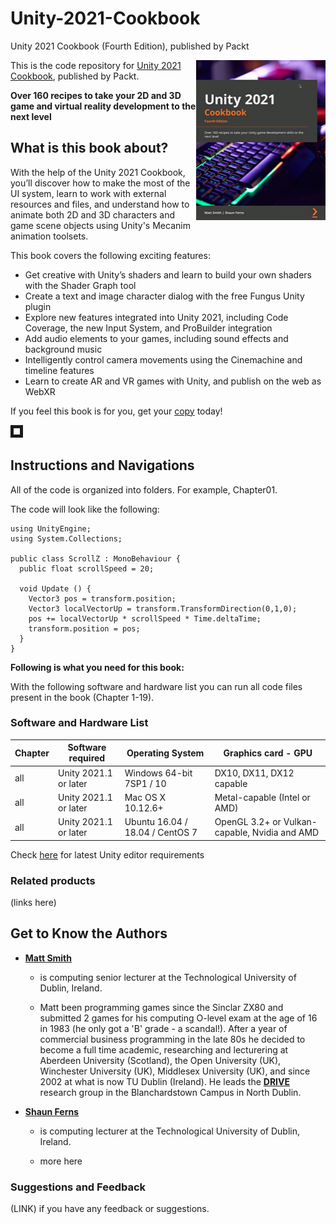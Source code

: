 # Unity-2021-Cookbook
Unity 2021 Cookbook (Fourth Edition), published by Packt

<a href="https://www.packtpub.com/game-development/unity-2020-cookbook"><img src="/images/cover2021.png" alt="Unity 2021 Cookbook" height="256px" align="right"></a>

This is the code repository for [Unity 2021 Cookbook](https://www.packtpub.com/game-development/unity-2020-cookbook), published by Packt.

**Over 160 recipes to take your 2D and 3D game and virtual reality development to the next level**

## What is this book about?
With the help of the Unity 2021 Cookbook, you’ll discover how to make the most of the UI system, learn to work with external resources and files, and understand how to animate both 2D and 3D characters and game scene objects using Unity's Mecanim animation toolsets.

This book covers the following exciting features: 
* Get creative with Unity’s shaders and learn to build your own shaders with the Shader Graph tool
* Create a text and image character dialog with the free Fungus Unity plugin
* Explore new features integrated into Unity 2021, including Code Coverage, the new Input System, and ProBuilder integration
* Add audio elements to your games, including sound effects and background music
* Intelligently control camera movements using the Cinemachine and timeline features
* Learn to create AR and VR games with Unity, and publish on the web as WebXR


If you feel this book is for you, get your [copy](https://www.packtpub.com/product/unity-2021-cookbook-fourth-edition/9781839217616) today!

<a href="https://www.packtpub.com/?utm_source=github&utm_medium=banner&utm_campaign=GitHubBanner"><img src="https://raw.githubusercontent.com/PacktPublishing/GitHub/master/GitHub.png" 
alt="https://www.packtpub.com/" border="5" /></a>


## Instructions and Navigations
All of the code is organized into folders. For example, Chapter01.

The code will look like the following:
```
using UnityEngine; 
using System.Collections; 

public class ScrollZ : MonoBehaviour { 
  public float scrollSpeed = 20; 

  void Update () { 
    Vector3 pos = transform.position; 
    Vector3 localVectorUp = transform.TransformDirection(0,1,0); 
    pos += localVectorUp * scrollSpeed * Time.deltaTime; 
    transform.position = pos; 
  } 
} 
```

**Following is what you need for this book:**

With the following software and hardware list you can run all code files present in the book (Chapter 1-19).

### Software and Hardware List

| Chapter  | Software required         | Operating System               | Graphics card - GPU                            |
| -------- | --------------------------| -------------------------------| -----------------------------------------------|
| all      | Unity 2021.1 or later     | Windows 64-bit 7SP1 / 10       | DX10, DX11, DX12 capable                       |
| all      | Unity 2021.1 or later     | Mac OS X 10.12.6+              | Metal-capable (Intel or AMD)                   |
| all      | Unity 2021.1 or later     | Ubuntu 16.04 / 18.04 / CentOS 7| OpenGL 3.2+ or Vulkan-capable, Nvidia and AMD  |

Check [here](https://docs.unity3d.com/Manual/system-requirements.html#editor) for latest Unity editor requirements 

### Related products <Other books you may enjoy>

(links here)

## Get to Know the Authors

- [**Matt Smith**](https://github.com/dr-matt-smith)

    - is computing senior lecturer at the Technological University of Dublin, Ireland.
        
    - Matt been programming games since the Sinclar ZX80 and submitted 2 games for his computing O-level exam at the age of 16 in 1983 (he only got a 'B' grade - a scandal!). After a year of commercial business programming in the late 80s he decided to become a full time academic, researching and lecturering at Aberdeen University (Scotland), the Open University (UK), Winchester University (UK), Middlesex University (UK), and since 2002 at what is now TU Dublin (Ireland). He leads the [**DRIVE**](https://github.com/dr-matt-smith) research group in the Blanchardstown Campus in North Dublin.
    
- [**Shaun Ferns**](https://github.com/shaunferns)

    - is computing lecturer at the Technological University of Dublin, Ireland.

    - more here

### Suggestions and Feedback
(LINK) if you have any feedback or suggestions.
